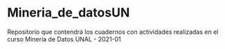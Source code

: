 # Mineria_de_datosUN
Repositorio que contendrá los cuadernos con actividades realizadas en el curso Mineria de Datos UNAL - 2021-01
